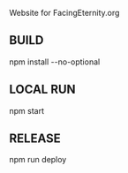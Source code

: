 Website for FacingEternity.org

## BUILD
npm install --no-optional

## LOCAL RUN
npm start

## RELEASE
npm run deploy